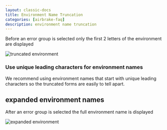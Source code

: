 ```yaml
---
layout: classic-docs
title: Environment Name Truncation
categories: [airbrake-faq]
description: environment name truncation
---
```


Before an error group is selected only the first 2 letters of the environment are displayed

![truncated environment](/docs/assets/img/docs/airbrake/truncated_env.png)

### Use unique leading characters for environment names
We recommend using environment names that start with unique leading characters
so the truncated forms are easily to tell apart.

## expanded environment names
After an error group is selected the full environment name is displayed

![expanded environment](/docs/assets/img/docs/airbrake/expanded_env.png)

